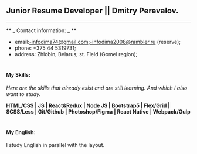 ## Junior Resume Developer || Dmitry Perevalov.
-------------
** _ Contact information: _ ** 
- email:-infodima74@gmail.com;-infodima2008@rambler.ru (reserve);
 - phone: +375 44 5319731; 
 - address: Zhlobin, Belarus; st. Field (Gomel region);
#

#### My Skills:

_Here are the skills that already exist and are still learning. And which I also want to study._

**HTML/CSS | JS | React&Redux | Node JS | Bootstrap5 | Flex/Grid | SCSS/Less | Git/Github | Photoshop/Figma | React Native | Webpack/Gulp**

#
#### My English:

I study English in parallel with the layout.